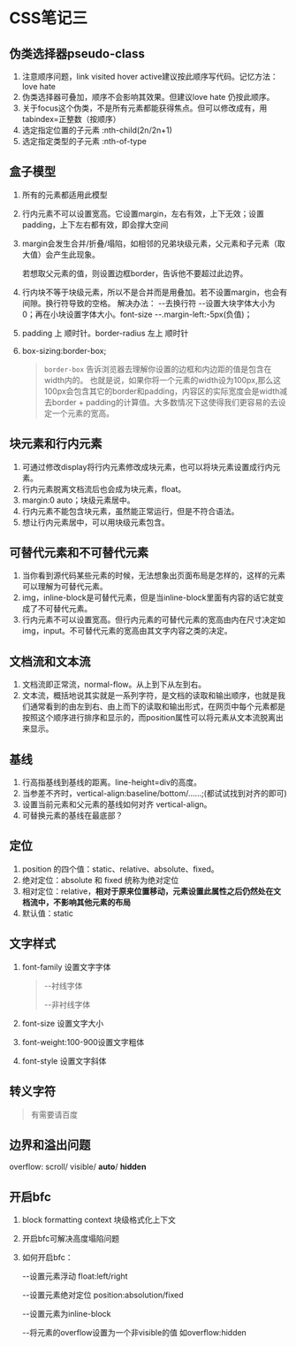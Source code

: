 # CSS笔记三

## 伪类选择器pseudo-class 

1. 注意顺序问题，link visited hover active建议按此顺序写代码。记忆方法：love hate
2. 伪类选择器可叠加，顺序不会影响其效果。但建议love hate 仍按此顺序。
3. 关于focus这个伪类，不是所有元素都能获得焦点。但可以修改成有，用tabindex=正整数（按顺序）
4. 选定指定位置的子元素  :nth-child(2n/2n+1)
5. 选定指定类型的子元素  :nth-of-type



## 盒子模型

1. 所有的元素都适用此模型

2. 行内元素不可以设置宽高。它设置margin，左右有效，上下无效；设置padding，上下左右都有效，即会撑大空间

3. margin会发生合并/折叠/塌陷，如相邻的兄弟块级元素，父元素和子元素（取大值）会产生此现象。

   若想取父元素的值，则设置边框border，告诉他不要超过此边界。

4. 行内块不等于块级元素，所以不是合并而是用叠加。若不设置margin，也会有间隙。换行符导致的空格。
    解决办法：
    --去换行符
    --设置大块字体大小为0；再在小块设置字体大小。font-size
    --.margin-left:-5px(负值)；

5. padding  上 顺时针。border-radius 左上 顺时针 

6. box-sizing:border-box;

   >`border-box` 告诉浏览器去理解你设置的边框和内边距的值是包含在width内的。
   >也就是说，如果你将一个元素的width设为100px,那么这100px会包含其它的border和padding，内容区的实际宽度会是width减去border +
   >padding的计算值。大多数情况下这使得我们更容易的去设定一个元素的宽高。





## 块元素和行内元素

1. 可通过修改display将行内元素修改成块元素，也可以将块元素设置成行内元素。
2. 行内元素脱离文档流后也会成为块元素，float。
3. margin:0 auto；块级元素居中。
4. 行内元素不能包含块元素，虽然能正常运行，但是不符合语法。
5. 想让行内元素居中，可以用块级元素包含。





## 可替代元素和不可替代元素

1. 当你看到源代码某些元素的时候，无法想象出页面布局是怎样的，这样的元素可以理解为可替代元素。
2. img，inline-block是可替代元素，但是当inline-block里面有内容的话它就变成了不可替代元素。
3. 行内元素不可以设置宽高。但行内元素的可替代元素的宽高由内在尺寸决定如img，input。不可替代元素的宽高由其文字内容之类的决定。





## 文档流和文本流

1. 文档流即正常流，normal-flow。从上到下从左到右。
2. 文本流，概括地说其实就是一系列字符，是文档的读取和输出顺序，也就是我们通常看到的由左到右、由上而下的读取和输出形式，在网页中每个元素都是按照这个顺序进行排序和显示的，而position属性可以将元素从文本流脱离出来显示。



## 基线

1. 行高指基线到基线的距离。line-height=div的高度。
2. 当参差不齐时，vertical-align:baseline/bottom/......;(都试试找到对齐的即可)
3. 设置当前元素和父元素的基线如何对齐 vertical-align。
4. 可替换元素的基线在最底部？



## 定位
1. position 的四个值：static、relative、absolute、fixed。
2.  绝对定位：absolute 和 fixed 统称为绝对定位
3. 相对定位：relative，**相对于原来位置移动，元素设置此属性之后仍然处在文档流中，不影响其他元素的布局**
4. 默认值：static



## 文字样式

1. font-family 设置文字字体

   > --衬线字体
   >
   > --非衬线字体

2. font-size 设置文字大小

3. font-weight:100-900设置文字粗体

4. font-style 设置文字斜体



## 转义字符

>  有需要请百度
>
> 

## 边界和溢出问题

  overflow: scroll/ visible/ **auto**/ **hidden**



## 开启bfc

1. block formatting context  块级格式化上下文

2. 开启bfc可解决高度塌陷问题

3. 如何开启bfc：

   --设置元素浮动  float:left/right

   --设置元素绝对定位   position:absolution/fixed

   --设置元素为inline-block

   --将元素的overflow设置为一个非visible的值  如overflow:hidden



